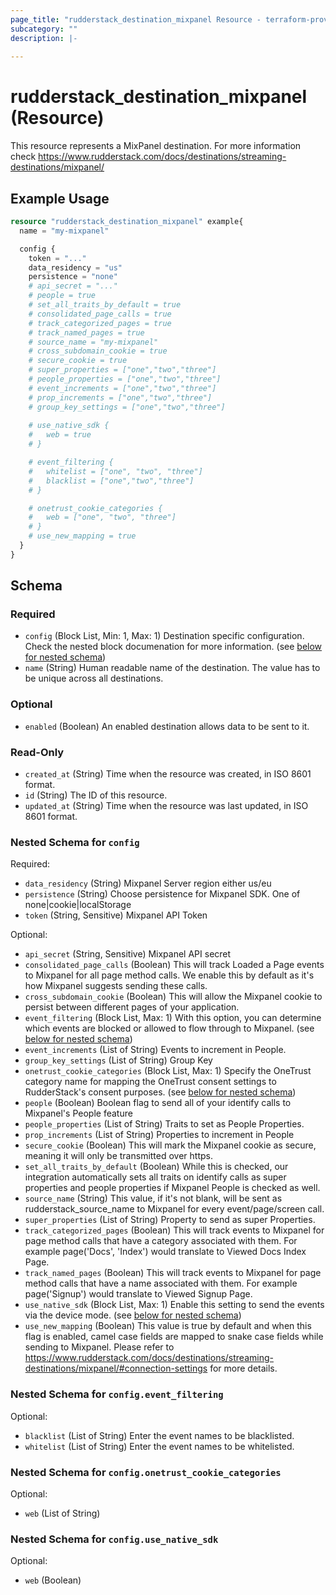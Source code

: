 ```yaml
---
page_title: "rudderstack_destination_mixpanel Resource - terraform-provider-rudderstack"
subcategory: ""
description: |-
  
---
```


# rudderstack_destination_mixpanel (Resource)

This resource represents a MixPanel destination. For more information check 
https://www.rudderstack.com/docs/destinations/streaming-destinations/mixpanel/

## Example Usage

```terraform
resource "rudderstack_destination_mixpanel" example{
  name = "my-mixpanel"

  config {
    token = "..."
    data_residency = "us"
    persistence = "none"
    # api_secret = "..."
    # people = true
    # set_all_traits_by_default = true
    # consolidated_page_calls = true
    # track_categorized_pages = true
    # track_named_pages = true
    # source_name = "my-mixpanel"
    # cross_subdomain_cookie = true
    # secure_cookie = true
    # super_properties = ["one","two","three"]
    # people_properties = ["one","two","three"]
    # event_increments = ["one","two","three"]
    # prop_increments = ["one","two","three"]
    # group_key_settings = ["one","two","three"]
    
    # use_native_sdk {
    #   web = true
    # }

    # event_filtering {
    #   whitelist = ["one", "two", "three"]
    #   blacklist = ["one","two","three"]
    # }

    # onetrust_cookie_categories {
    #   web = ["one", "two", "three"]
    # }
    # use_new_mapping = true
  }
}
```

<!-- schema generated by tfplugindocs -->
## Schema

### Required

- `config` (Block List, Min: 1, Max: 1) Destination specific configuration. Check the nested block documenation for more information. (see [below for nested schema](#nestedblock--config))
- `name` (String) Human readable name of the destination. The value has to be unique across all destinations.

### Optional

- `enabled` (Boolean) An enabled destination allows data to be sent to it.

### Read-Only

- `created_at` (String) Time when the resource was created, in ISO 8601 format.
- `id` (String) The ID of this resource.
- `updated_at` (String) Time when the resource was last updated, in ISO 8601 format.

<a id="nestedblock--config"></a>
### Nested Schema for `config`

Required:

- `data_residency` (String) Mixpanel Server region either us/eu
- `persistence` (String) Choose persistence for Mixpanel SDK. One of none|cookie|localStorage
- `token` (String, Sensitive) Mixpanel API Token

Optional:

- `api_secret` (String, Sensitive) Mixpanel API secret
- `consolidated_page_calls` (Boolean) This will track Loaded a Page events to Mixpanel for all page method calls. We enable this by default as it's how Mixpanel suggests sending these calls.
- `cross_subdomain_cookie` (Boolean) This will allow the Mixpanel cookie to persist between different pages of your application.
- `event_filtering` (Block List, Max: 1) With this option, you can determine which events are blocked or allowed to flow through to Mixpanel. (see [below for nested schema](#nestedblock--config--event_filtering))
- `event_increments` (List of String) Events to increment in People.
- `group_key_settings` (List of String) Group Key
- `onetrust_cookie_categories` (Block List, Max: 1) Specify the OneTrust category name for mapping the OneTrust consent settings to RudderStack's consent purposes. (see [below for nested schema](#nestedblock--config--onetrust_cookie_categories))
- `people` (Boolean) Boolean flag to send all of your identify calls to Mixpanel's People feature
- `people_properties` (List of String) Traits to set as People Properties.
- `prop_increments` (List of String) Properties to increment in People
- `secure_cookie` (Boolean) This will mark the Mixpanel cookie as secure, meaning it will only be transmitted over https.
- `set_all_traits_by_default` (Boolean) While this is checked, our integration automatically sets all traits on identify calls as super properties and people properties if Mixpanel People is checked as well.
- `source_name` (String) This value, if it's not blank, will be sent as rudderstack_source_name to Mixpanel for every event/page/screen call.
- `super_properties` (List of String) Property to send as super Properties.
- `track_categorized_pages` (Boolean) This will track events to Mixpanel for page method calls that have a category associated with them. For example page('Docs', 'Index') would translate to Viewed Docs Index Page.
- `track_named_pages` (Boolean) This will track events to Mixpanel for page method calls that have a name associated with them. For example page('Signup') would translate to Viewed Signup Page.
- `use_native_sdk` (Block List, Max: 1) Enable this setting to send the events via the device mode. (see [below for nested schema](#nestedblock--config--use_native_sdk))
- `use_new_mapping` (Boolean) This value is true by default and when this flag is enabled, camel case fields are mapped to snake case fields while sending to Mixpanel. Please refer to https://www.rudderstack.com/docs/destinations/streaming-destinations/mixpanel/#connection-settings for more details.

<a id="nestedblock--config--event_filtering"></a>
### Nested Schema for `config.event_filtering`

Optional:

- `blacklist` (List of String) Enter the event names to be blacklisted.
- `whitelist` (List of String) Enter the event names to be whitelisted.


<a id="nestedblock--config--onetrust_cookie_categories"></a>
### Nested Schema for `config.onetrust_cookie_categories`

Optional:

- `web` (List of String)


<a id="nestedblock--config--use_native_sdk"></a>
### Nested Schema for `config.use_native_sdk`

Optional:

- `web` (Boolean)
